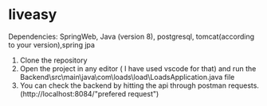 # liveasy
Dependencies:
SpringWeb, Java (version 8), postgresql, tomcat(according to your version),spring jpa
1. Clone the repository
2. Open the project in any editor ( I have used vscode for that) and run the Backend\src\main\java\com\loads\load\LoadsApplication.java file
3. You can check the backend by hitting the api through postman requests.(http://localhost:8084/"prefered request")

